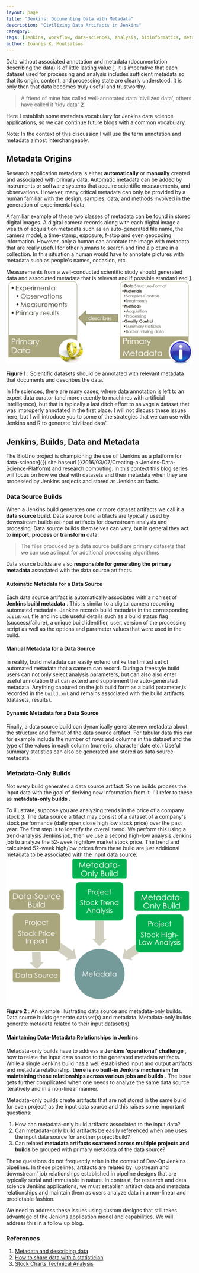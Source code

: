 ```yaml
---
layout: page
title: "Jenkins: Documenting Data with Metadata"
description: "Civilizing Data Artifacts in Jenkins"
category: 
tags: [Jenkins, workflow, data-sciences, analysis, bioinformatics, metadata]
author: Ioannis K. Moutsatsos
---
```


Data without associated annotation and metadata (documentation describing the data) is of little lasting value [1](http://data.research.cornell.edu/content/writing-metadata). It is imperative that each dataset used for processing and analysis includes sufficient metadata so that its origin, content, and processing state are clearly understood. It is only then that data becomes truly useful and trustworthy. 

>A friend of mine has called well-annotated data 'civilized data', others have called it  'tidy data' [2](http://ropensci.github.io/reproducibility-guide/sections/dataSharing/). 

Here I establish some metadata vocabulary for Jenkins data science applications, so we can continue future blogs with a common vocabulary.

<!--more-->
Note: In the context of this discussion I will use the  term annotation and metadata almost interchangeably.

## Metadata Origins
Research application metadata is either **automatically**  or **manually**  created and associated with primary data. Automatic metadata can be added by instruments or software systems that acquire scientific measurements, and observations. However, many critical metadata can only be provided by a human familiar with the design, samples, data, and  methods involved in the generation of experimental data.

A familiar example of these two classes of metadata can be found in stored digital images. A digital camera records along with each digital image a wealth of acquisition metadata such as an auto-generated file name, the  camera model, a time-stamp, exposure, f-stop and even geocoding information. However, only a human can annotate the image with metadata  that are really useful for other humans to search and find a picture in a collection. In this situation a human would have to annotate pictures with metadata such as people's names, occasion, etc.

Measurements from a well-conducted scientific study should generated  data and associated metadata that is relevant and if possible standardized [1](http://data.research.cornell.edu/content/writing-metadata). ![Figure 1](/assets/posts/Jenkins-Metadata-Introduction/PrimaryData_Meta.png) 

**Figure 1** : Scientific datasets should be annotated with relevant metadata that documents and describes the data.
 
In life sciences, there are many cases, where data annotation is left to an expert data curator (and more recently to machines with artificial intelligence), but that is typically a last ditch effort to salvage a dataset that was improperly annotated in the first place. I will not discuss these issues here, but I will introduce you to some of the strategies that we can use with Jenkins and R to generate 'civilized data'.
 
## Jenkins, Builds, Data and Metadata
The BioUno project is championing the use of [Jenkins as a platform for data-science]({{ site.baseurl }}2016/03/07/Creating-a-Jenkins-Data-Science-Platform) and research computing.  In this context this blog series will focus on how we deal with datasets and their metadata  when they are processed by Jenkins projects and stored as Jenkins artifacts.

### Data Source Builds
When a Jenkins build generates one or more dataset artifacts we call it a **data source build**. Data source build artifacts are typically used by downstream builds as input artifacts for downstream analysis and procesing. Data source builds themselves can vary, but in general they act to **import, process or transform**  data. 

>The files produced by a data source build are primary datasets that we can use as input for additional processing algorithms

Data source builds are also **responsible for generating the primary metadata**  associated with the data source artifacts.

#### Automatic Metadata for a Data Source
Each data source artifact is automatically associated with  a rich set of **Jenkins build metadata** . This is similar to a digital camera recording automated metadata. Jenkins records build metadata in the corresponding `build.xml` file and include useful details such as a build status flag (success/failure),  a unique build identifier, user, version of the processing script as well as the options and parameter values that were used in the build.

#### Manual Metadata for a Data Source 
In reality, build metadata can easily extend unlike the limited set of automated metadata that a camera can record. During a freestyle build users can not only select analysis parameters, but can also also enter useful annotation that can extend and supplement the auto-generated metadata. Anything captured on the job build form as a build parameter,is recorded in the `build.xml` and remains associated with the build artifacts (datasets, results).

#### Dynamic Metadata for a Data Source
Finally, a data source build can dynamically generate new metadata about the structure and format of the data source artifact. For tabular data this can for example include the number of rows and columns in the dataset and the type of the values in each column (numeric, character date etc.) Useful summary statistics can also be generated and stored as data source metadata.
 
### Metadata-Only Builds
Not every build generates a data source artifact. Some builds process the input data with the goal of deriving new information from it. I'll refer to these as **metadata-only builds** .

To illustrate, suppose you are analyzing trends in the price of a company stock [3](http://stockcharts.com/school/doku.php?id=chart_school:overview:technical_analysis). The data source artifact may consist of a dataset of a company's stock performance (daily open,close high low stock price) over the past year. The first step is to identify the overall trend. We perform this using a trend-analysis Jenkins job, then we use a second high-low analysis Jenkins job to analyze the 52-week high/low market stock price. The trend and  calculated 52-week high/low prices from these build are just additional metadata to be associated with the input data source.  ![Figure 2](/assets/posts/Jenkins-Metadata-Introduction/Example_MetaBuilds.png)
**Figure 2** : An example illustrating data source and metadata-only builds. Data source builds generate dataset(s) and metadata. Metadata-only builds generate metadata related to their input dataset(s).

#### Maintaining Data-Metadata Relationships in Jenkins 
Metadata-only builds have to address **a Jenkins 'operational' challenge** , how to relate the input data source to the generated metadata artifacts. While a single Jenkins build has a well established input and output artifacts and metadata relationship, **there is no built-in Jenkins mechanism for maintaining these relationships across various jobs and builds** . The issue gets further complicated when one needs to analyze the same data source iteratively and in a non-linear manner.

Metadata-only builds create artifacts that are not stored in the same build (or even project) as the input data source and this raises some important questions:

1. How can metadata-only build artifacts associated to the input data?
2. Can metadata-only build artifacts be easily referenced when one uses the input data source for another project build?
3. Can related **metadata artifacts scattered across multiple projects and builds**  be grouped with  primary metadata of the data source?


These questions do not frequently arise in the context of Dev-Op Jenkins pipelines. In these pipelines, artifacts are related by  'upstream and downstream' job relationships established in pipeline designs that are typically serial and immutable in nature. In contrast, for research and data science Jenkins applications, we must establish artifact data and metadata relationships and maintain them as users analyze data in a non-linear and predictable fashion.

We need to address these issues using custom designs that still takes advantage of the Jenkins application model and capabilities. We will address this in a follow up blog.
 
### References
1. [Metadata and describing data](http://data.research.cornell.edu/content/writing-metadata)
2. [How to share data with a statistician](http://ropensci.github.io/reproducibility-guide/sections/dataSharing/)
3. [Stock Charts Technical Analysis](http://stockcharts.com/school/doku.php?id=chart_school:overview:technical_analysis)

